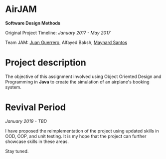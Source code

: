 # AirJAM

**Software Design Methods**

Original Project Timeline: _January 2017 - May 2017_

Team JAM: [Juan Guerrero](https://github.com/juang97), Alfayed Baksh, [Maynard Santos](https://github.com/mayntos)

# Project description
The objective of this assignment involved using Object Oriented Design and Programming in **Java** to create the simulation of an airplane's booking system.

# Revival Period
_January 2019 - TBD_

 I have proposed the reimplementation of the project using updated skills in OOD, OOP, and unit testing. It is my hope that the project can further showcase skills in these areas. 
 
 
 Stay tuned.
